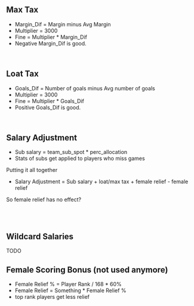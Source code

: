 


## Max Tax
- Margin_Dif = Margin minus Avg Margin 
- Multiplier = 3000
- Fine = Multiplier * Margin_Dif
- Negative Margin_Dif is good. 

<br>





## Loat Tax
- Goals_Dif = Number of goals minus Avg number of goals 
- Multiplier = 3000
- Fine = Multiplier * Goals_Dif
- Positive Goals_Dif is good. 

<br>








## Salary Adjustment

- Sub salary =  team_sub_spot * perc_allocation
- Stats of subs get applied to players who miss games

Putting it all together
- Salary Adjustment = Sub salary  + loat/max tax + female relief - female relief

So female relief has no effect?




<br>
<br>





## Wildcard Salaries
TODO
<br>



## Female Scoring Bonus (not used anymore)

- Female Relief % = Player Rank / 168 * 60% 
- Female Relief = Something * Female Relief %
- top rank players get less relief

<br>


